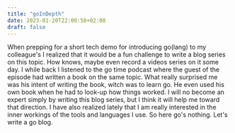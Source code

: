 ```yaml
---
title: "goInDepth"
date: 2023-01-20T22:00:58+02:00
draft: false
---
```

When prepping for a short tech demo for introducing go(lang) to my colleague's I realized that it 
would be a fun challenge to write a blog series on this topic. How knows, maybe even record a videos series on it some day. 
I while back I listened to the go time podcast where the guest of the episode had written a book on the same topic. 
What really surprised me was his intent of writing the book, witch was to learn go. He even used his own book when he had to look-up how things worked. 
I will no become an expert simply by writing this blog series, but I think it will help me toward that direction. 
I have also realized lately that I am really interested in the inner workings of the tools and languages I use. 
So here go's nothing. Let's write a go blog. 